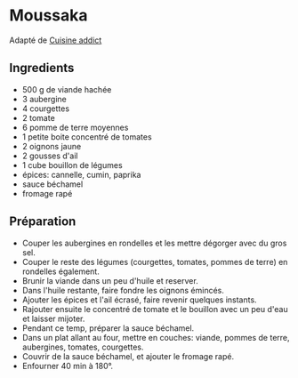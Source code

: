 # Moussaka

Adapté de [Cuisine addict](https://cuisine-addict.com/moussaka-rapide/)

## Ingredients

- 500 g de viande hachée
- 3 aubergine
- 4 courgettes
- 2 tomate
- 6 pomme de terre moyennes
- 1 petite boite concentré de tomates
- 2 oignons jaune
- 2 gousses d'ail
- 1 cube bouillon de légumes
- épices: cannelle, cumin, paprika
- sauce béchamel
- fromage rapé

## Préparation

- Couper les aubergines en rondelles et les mettre dégorger avec du gros sel. 
- Couper le reste des légumes (courgettes, tomates, pommes de terre) en rondelles également.
- Brunir la viande dans un peu d'huile et reserver. 
- Dans l'huile restante, faire fondre les oignons émincés.
- Ajouter les épices et l'ail écrasé, faire revenir quelques instants.
- Rajouter ensuite le concentré de tomate et le bouillon avec un peu d'eau et laisser mijoter.
- Pendant ce temp, préparer la sauce béchamel.
- Dans un plat allant au four, mettre en couches: viande, pommes de terre, aubergines, tomates, courgettes.
- Couvrir de la sauce béchamel, et ajouter le fromage rapé. 
- Enfourner 40 min à 180°.



